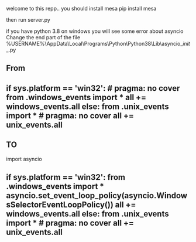 welcome to this repp..
you should install mesa 
pip install mesa

then run server.py

if you have python 3.8 on windows you will see some error about asyncio 
Change the end part of the file %USERNAME%\AppData\Local\Programs\Python\Python38\Lib\asyncio\__init__.py

From
-----------------------------------------------
if sys.platform == 'win32':  # pragma: no cover
    from .windows_events import *
    __all__ += windows_events.__all__
else:
    from .unix_events import *  # pragma: no cover
    __all__ += unix_events.__all__
-----------------------------------------------
TO
-----------------------------------------
import asyncio

if sys.platform == 'win32':
    from .windows_events import *
    asyncio.set_event_loop_policy(asyncio.WindowsSelectorEventLoopPolicy())
    __all__ += windows_events.__all__
else:
    from .unix_events import *  # pragma: no cover
    __all__ += unix_events.__all__
----------------------------------------------